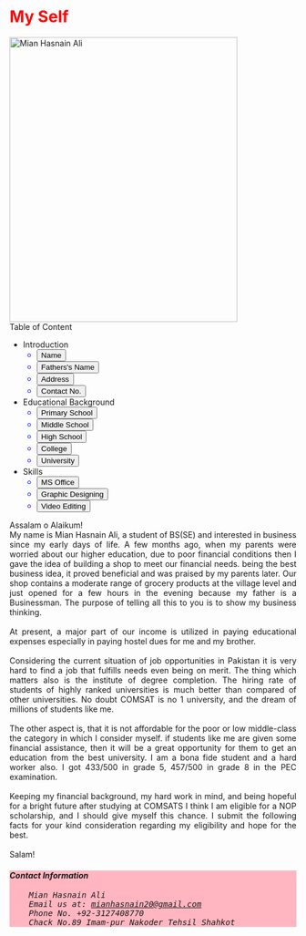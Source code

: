 <!DOCTYPE html>
<html lang="en">
<head>
	<meta charset="utf-8">
	<title>Essay</title>
</head>
<body>
	<h1 style="color:Red;">My Self</h1>
<img src="https://scontent.flyp3-1.fna.fbcdn.net/v/t39.30808-6/287128133_1152531938860631_1091236606950837861_n.jpg?_nc_cat=100&ccb=1-7&_nc_sid=09cbfe&_nc_eui2=AeHTB_2fIKadnQmakbnqGXM6zweG4rH4WinPB4bisfhaKd9BUjXcaz_DwX-Y5iUBNUxqrlR4__Jcmj9r5QLF3Sp-&_nc_ohc=RnyxFAqNgjAAX9VuA9C&_nc_ht=scontent.flyp3-1.fna&oh=00_AT_JM7VFG1SxsRhvjKNT5XlmdfCtuxU2nYcsluPpYPJBOw&oe=62D8F7DE" alt="Mian Hasnain Ali" height="500" width="400">
<div>
		Table of Content
</div>
<ul>
	<li>Introduction
		<ul style="color:Blue;">
			<li><button>Name</button></li>
			<li><button>Fathers's Name</button></li>
			<li><button>Address</button></li>
			<li><button>Contact No.</button></li>
		</ul>
		</li>
	<li>Educational Background
		<ul style="color:Blue;">
			<li><button>Primary School</button></li>
			<li><button>Middle School</button></li>
			<li><button>High School</button></li>
			<li><button>College</button></li>
			<li><button>University</button></li>
		</ul>
		</li>
	<li>Skills
		<ul style="color:Blue;">
			<li><button>MS Office</button></li>
			<li><button>Graphic Designing</button></li>
			<li><button>Video Editing</button></li>
		</ul>
		</li>
</ul>
<p style="text-align: justify;">Assalam o Alaikum!
                                <br>My name is Mian Hasnain Ali, a student of BS(SE) and interested in business since my early days of life. A few months ago, when my parents were worried about our higher education, due to poor financial conditions then I gave the idea of building a shop to meet our financial needs. being the best business idea, it proved beneficial and was praised by my parents later. Our shop contains a moderate range of grocery products at the village level and just opened for a few hours in the evening because my father is a Businessman. The purpose of telling all this to you is to show my business thinking.<br>
             <br>At present, a major part of our income is utilized in paying educational expenses especially in paying hostel dues for me and my brother.<br>
             <br>Considering the current situation of job opportunities in Pakistan it is very hard to find a job that fulfills needs even being on merit. The thing which matters also is the institute of degree completion. The hiring rate of students of highly ranked universities is much better than compared of other universities. No doubt COMSAT is no 1 university, and the dream of millions of students like me.<br>
<br>The other aspect is, that it is not affordable for the poor or low middle-class the category in which I consider myself. if students like me are given some financial assistance, then it will be a great opportunity for them to get an education from the best university. I am a bona fide student and a hard worker also. I got 433/500 in grade 5, 457/500 in grade 8 in the PEC examination.<br>
<br>Keeping my financial background, my hard work in mind, and being hopeful for a bright future after studying at COMSATS I think I am eligible for a NOP scholarship, and I should give myself this chance. I submit the following facts for your kind consideration regarding my eligibility and hope for the best.<br>
<br>Salam!<br>
</p>
</body>
<address style="background: lightpink;">
	<h4>Contact Information</h4>
	<pre>
	Mian Hasnain Ali
	Email us at: <a href="https://mail.google.com/mail/u/0/?tab=rm&ogbl#inbox?compose=new">mianhasnain20@gmail.com</a>
	Phone No. +92-3127408770
	Chack No.89 Imam-pur Nakoder Tehsil Shahkot
</pre>
</address>